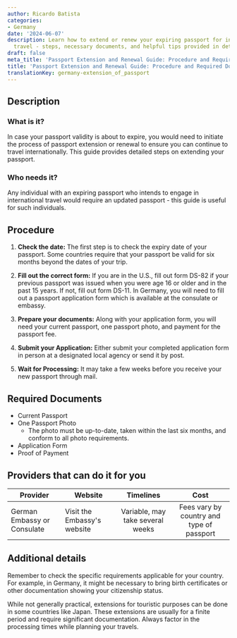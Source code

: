 ```yaml
---
author: Ricardo Batista
categories:
- Germany
date: '2024-06-07'
description: Learn how to extend or renew your expiring passport for international
  travel - steps, necessary documents, and helpful tips provided in detail.
draft: false
meta_title: 'Passport Extension and Renewal Guide: Procedure and Required Documents'
title: 'Passport Extension and Renewal Guide: Procedure and Required Documents'
translationKey: germany-extension_of_passport
---
```



## Description
### What is it?
In case your passport validity is about to expire, you would need to initiate the process of passport extension or renewal to ensure you can continue to travel internationally. This guide provides detailed steps on extending your passport. 

### Who needs it?
Any individual with an expiring passport who intends to engage in international travel would require an updated passport - this guide is useful for such individuals.

## Procedure 

1. **Check the date:** The first step is to check the expiry date of your passport. Some countries require that your passport be valid for six months beyond the dates of your trip. 

2. **Fill out the correct form:** If you are in the U.S., fill out form DS-82 if your previous passport was issued when you were age 16 or older and in the past 15 years. If not, fill out form DS-11. In Germany, you will need to fill out a passport application form which is available at the consulate or embassy. 

3. **Prepare your documents:** Along with your application form, you will need your current passport, one passport photo, and payment for the passport fee. 

4. **Submit your Application:** Either submit your completed application form in person at a designated local agency or send it by post. 

5. **Wait for Processing:** It may take a few weeks before you receive your new passport through mail. 

## Required Documents
- Current Passport
- One Passport Photo
  - The photo must be up-to-date, taken within the last six months, and conform to all photo requirements.
- Application Form
- Proof of Payment

## Providers that can do it for you

| Provider        |     Website     |     Timelines    |       Cost      |
| --------------- | --------------- |  :-------------: | :-------------: |
| German Embassy or Consulate |  Visit the Embassy's website |  Variable, may take several weeks  |  Fees vary by country and type of passport |

## Additional details

Remember to check the specific requirements applicable for your country. For example, in Germany, it might be necessary to bring birth certificates or other documentation showing your citizenship status.

While not generally practical, extensions for touristic purposes can be done in some countries like Japan. These extensions are usually for a finite period and require significant documentation. Always factor in the processing times while planning your travels.